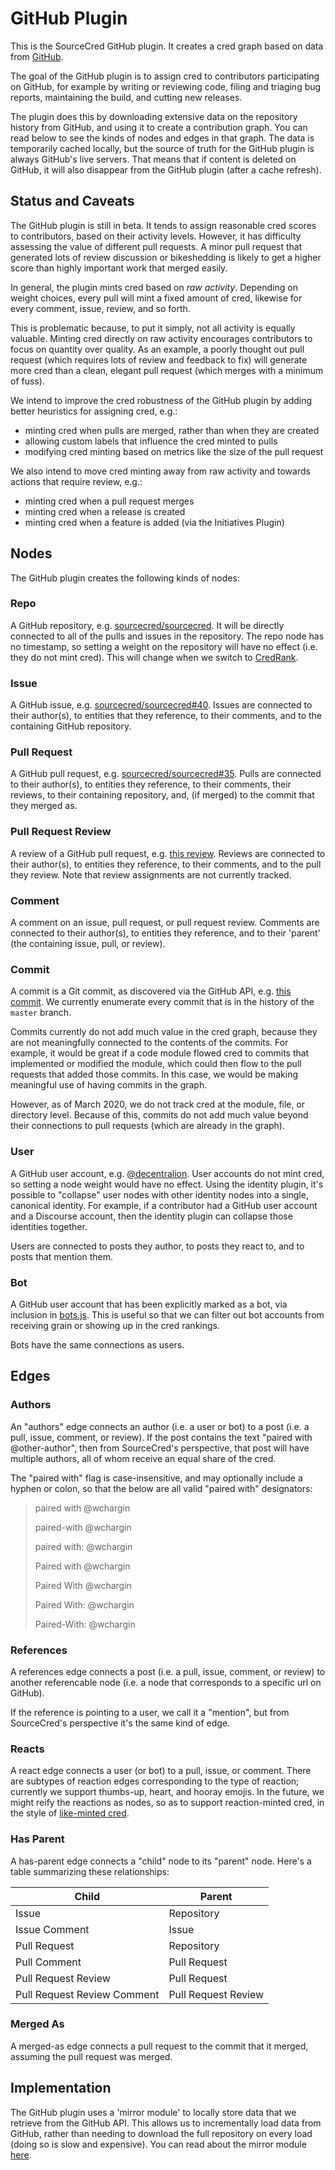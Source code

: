 # GitHub Plugin

This is the SourceCred GitHub plugin. It creates a cred graph based on data
from [GitHub].

The goal of the GitHub plugin is to assign cred to contributors participating
on GitHub, for example by writing or reviewing code, filing and triaging bug
reports, maintaining the build, and cutting new releases.

The plugin does this by downloading extensive data on the repository history
from GitHub, and using it to create a contribution graph. You can read below to
see the kinds of nodes and edges in that graph. The data is temporarily cached
locally, but the source of truth for the GitHub plugin is always GitHub's live
servers. That means that if content is deleted on GitHub, it will also
disappear from the GitHub plugin (after a cache refresh).

## Status and Caveats

The GitHub plugin is still in beta. It tends to assign reasonable cred scores
to contributors, based on their activity levels. However, it has difficulty
assessing the value of different pull requests. A minor pull request that
generated lots of review discussion or bikeshedding is likely to get a higher
score than highly important work that merged easily.

In general, the plugin mints cred based on _raw activity_. Depending on weight
choices, every pull will mint a fixed amount of cred, likewise for every
comment, issue, review, and so forth.

This is problematic because, to put it simply, not all activity is equally
valuable. Minting cred directly on raw activity encourages contributors to
focus on quantity over quality. As an example, a poorly thought out pull
request (which requires lots of review and feedback to fix) will generate more
cred than a clean, elegant pull request (which merges with a minimum of fuss).

We intend to improve the cred robustness of the GitHub plugin by
adding better heuristics for assigning cred, e.g.:
- minting cred when pulls are merged, rather than when they are created
- allowing custom labels that influence the cred minted to pulls
- modifying cred minting based on metrics like the size of the pull request

We also intend to move cred minting away from raw activity and towards
actions that require review, e.g.:
- minting cred when a pull request merges
- minting cred when a release is created
- minting cred when a feature is added (via the Initiatives Plugin)

[GitHub]: https://github.com/

## Nodes

The GitHub plugin creates the following kinds of nodes:

### Repo

A GitHub repository, e.g. [sourcecred/sourcecred]. It will be directly
connected to all of the pulls and issues in the repository. The repo node has
no timestamp, so setting a weight on the repository will have no effect (i.e.
they do not mint cred). This will change when we switch to [CredRank].

[CredRank]: https://github.com/sourcecred/sourcecred/issues/1686

[sourcecred/sourcecred]: https://github.com/sourcecred/sourcecred

### Issue

A GitHub issue, e.g. [sourcecred/sourcecred#40]. Issues are connected to their
author(s), to entities that they reference, to their comments, and to the
containing GitHub repository.

[sourcecred/sourcecred#40]: https://github.com/sourcecred/sourcecred/issues/40

### Pull Request

A GitHub pull request, e.g. [sourcecred/sourcecred#35][pull]. Pulls are
connected to their author(s), to entities they reference, to their comments,
their reviews, to their containing repository, and, (if merged) to the commit
that they merged as.

[pull]: https://github.com/sourcecred/sourcecred/pull/35

### Pull Request Review

A review of a GitHub pull request, e.g. [this review]. Reviews are connected to
their author(s), to entities they reference, to their comments, and to the pull
they review. Note that review assignments are not currently tracked.


[this review]: https://github.com/sourcecred/sourcecred/pull/91#pullrequestreview-105254836

### Comment

A comment on an issue, pull request, or pull request review. Comments are
connected to their author(s), to entities they reference, and to their 'parent'
(the containing issue, pull, or review).

### Commit

A commit is a Git commit, as discovered via the GitHub API, e.g. [this commit].
We currently enumerate every commit that is in the history of the `master`
branch.

Commits currently do not add much value in the cred graph, because they are not
meaningfully connected to the contents of the commits. For example, it would be
great if a code module flowed cred to commits that implemented or modified the
module, which could then flow to the pull requests that added those commits. In
this case, we would be making meaningful use of having commits in the graph.

However, as of March 2020, we do not track cred at the module, file, or
directory level. Because of this, commits do not add much value beyond their
connections to pull requests (which are already in the graph).

[this commit]: https://github.com/sourcecred/sourcecred/commit/94b04541514b991c304616aadfcb417a19871e82

### User

A GitHub user account, e.g. [@decentralion]. User accounts do not mint cred, so
setting a node weight would have no effect. Using the identity plugin, it's
possible to "collapse" user nodes with other identity nodes into a single,
canonical identity. For example, if a contributor had a GitHub user account and
a Discourse account, then the identity plugin can collapse those identities
together.

Users are connected to posts they author, to posts they react to, and to posts that
mention them.

[@decentralion]: https://github.com/decentralion

### Bot

A GitHub user account that has been explicitly marked as a bot, via inclusion
in [bots.js]. This is useful so that we can filter out bot accounts from
receiving grain or showing up in the cred rankings.

Bots have the same connections as users.

[bots.js]: https://github.com/sourcecred/sourcecred/blob/master/src/plugins/github/bots.js


## Edges

### Authors

An "authors" edge connects an author (i.e. a user or bot) to a post (i.e. a
pull, issue, comment, or review). If the post contains the text "paired with
@other-author", then from SourceCred's perspective, that post will have
multiple authors, all of whom receive an equal share of the cred.

The "paired with" flag is case-insensitive, and may optionally include a
hyphen or colon, so that the below are all valid "paired with" designators:

> paired with @wchargin
>
> paired-with @wchargin
>
> paired with: @wchargin
>
> Paired with @wchargin
>
> Paired With @wchargin
>
> Paired With: @wchargin
>
> Paired-With: @wchargin
>

### References

A references edge connects a post (i.e. a pull, issue, comment, or review) to
another referencable node (i.e. a node that corresponds to a specific url on
GitHub).

If the reference is pointing to a user, we call it a "mention", but
from SourceCred's perspective it's the same kind of edge.

### Reacts

A react edge connects a user (or bot) to a pull, issue, or comment. There are
subtypes of reaction edges corresponding to the type of reaction; currently we
support thumbs-up, heart, and hooray emojis. In the future, we might reify the
reactions as nodes, so as to support reaction-minted cred, in the style of
[like-minted cred].

[like-minted cred]: https://discourse.sourcecred.io/t/minting-discourse-cred-on-likes-not-posts/603

### Has Parent

A has-parent edge connects a "child" node to its "parent" node. Here's a table
summarizing these relationships:

| Child | Parent |
| --- | --- |
| Issue | Repository |
| Issue Comment | Issue |
| Pull Request | Repository |
| Pull Comment | Pull Request |
| Pull Request Review | Pull Request |
| Pull Request Review Comment | Pull Request Review |

### Merged As

A merged-as edge connects a pull request to the commit that it merged, assuming
the pull request was merged.


## Implementation

The GitHub plugin uses a 'mirror module' to locally store data that we retrieve
from the GitHub API. This allows us to incrementally load data from GitHub,
rather than needing to download the full repository on every load (doing so is
slow and expensive). You can read about the mirror module [here][mirror-impl].

[mirror-impl]: https://github.com/sourcecred/sourcecred/issues/622
